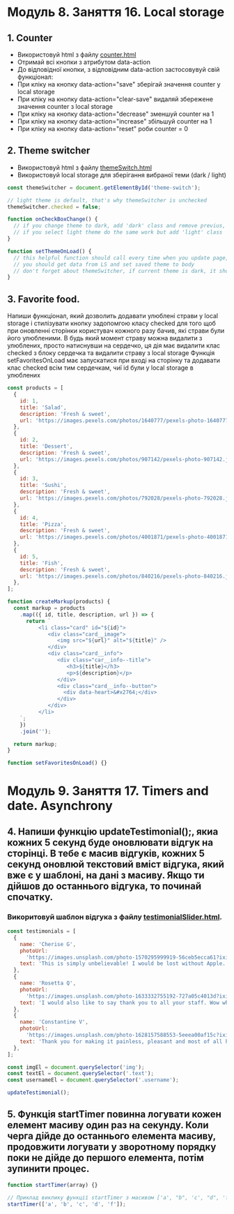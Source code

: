 # Модуль 8. Заняття 16. Local storage

## 1. Counter

- Використовуй html з файлу [counter.html](./counter.html)
- Отримай всі кнопки з атрибутом data-action
- До відповідної кнопки, з відповідним data-action застосовувуй свій функціонал:
- При кліку на кнопку data-action="save" зберігай значення counter у local storage
- При кліку на кнопку data-action="clear-save" видаляй збережене значення counter з local storage
- При кліку на кнопку data-action="decrease" зменшуй counter на 1
- При кліку на кнопку data-action="increase" збільшуй counter на 1
- При кліку на кнопку data-action="reset" роби counter = 0

## 2. Theme switcher

- Використовуй html з файлу [themeSwitch.html](./themeSwitch.html)
- Використовуй local storage для зберігання вибраної теми (dark / light)

```js
const themeSwitcher = document.getElementById('theme-switch');

// light theme is default, that's why themeSwitcher is unchecked
themeSwitcher.checked = false;

function onCheckBoxChange() {
  // if you change theme to dark, add 'dark' class and remove previus, add this change to local storage
  // if you select light theme do the same work but add 'light' class
}

function setThemeOnLoad() {
  // this helpful function should call every time when you update page, to check what theme was seted to local storage
  // you should get data from LS and set saved theme to body
  // don't forget about themeSwitcher, if current theme is dark, it should be checked
}
```

## 3. Favorite food.

Напиши функціонал, який дозволить додавати улюблені страви у local storage і стилізувати кнопку задопомгою класу checked для того щоб при оновленні сторінки користувач кожного разу бачив, які страви були його улюбленими.
В будь який момент страву можна видалити з улюблених, просто натиснувши на сердечко, ця дія має видалити клас checked з блоку сердечка та видалити страву з local storage
Функція setFavoritesOnLoad має запускатися при вході на сторінку та додавати клас checked всім тим сердечкам, чиї id були у local storage в улюблених

```js
const products = [
  {
    id: 1,
    title: 'Salad',
    description: 'Fresh & sweet',
    url: 'https://images.pexels.com/photos/1640777/pexels-photo-1640777.jpeg?auto=compress&cs=tinysrgb&dpr=1&w=500',
  },
  {
    id: 2,
    title: 'Dessert',
    description: 'Fresh & sweet',
    url: 'https://images.pexels.com/photos/907142/pexels-photo-907142.jpeg?auto=compress&cs=tinysrgb&dpr=2&h=750&w=1260',
  },
  {
    id: 3,
    title: 'Sushi',
    description: 'Fresh & sweet',
    url: 'https://images.pexels.com/photos/792028/pexels-photo-792028.jpeg?auto=compress&cs=tinysrgb&dpr=1&w=500',
  },
  {
    id: 4,
    title: 'Pizza',
    description: 'Fresh & sweet',
    url: 'https://images.pexels.com/photos/4001871/pexels-photo-4001871.jpeg?auto=compress&cs=tinysrgb&dpr=2&h=750&w=1260',
  },
  {
    id: 5,
    title: 'Fish',
    description: 'Fresh & sweet',
    url: 'https://images.pexels.com/photos/840216/pexels-photo-840216.jpeg?auto=compress&cs=tinysrgb&dpr=1&w=500',
  },
];

function createMarkup(products) {
  const markup = products
    .map(({ id, title, description, url }) => {
      return `
          <li class="card" id="${id}">
             <div class="card__image">
                <img src="${url}" alt="${title}" />
             </div>
             <div class="card__info">
                <div class="car__info--title">
                   <h3>${title}</h3>
                   <p>${description}</p>
                </div>
                <div class="card__info--button">
                  <div data-heart>&#x2764;</div>
                </div>
             </div>
          </li>
    `;
    })
    .join('');

  return markup;
}

function setFavoritesOnLoad() {}
```

# Модуль 9. Заняття 17. Timers and date. Asynchrony

## 4. Напиши функцію updateTestimonial();, якиа кожних 5 секунд буде оновлювати відгук на сторінці. В тебе є масив відгуків, кожних 5 секунд оновлюй текстовий вміст відгука, який вже є у шаблоні, на дані з масиву. Якщо ти дійшов до останнього відгука, то починай спочатку.

### Викоритовуй шаблон відгука з файлу [testimonialSlider.html](./testimonialSlider.html).

```js
const testimonials = [
  {
    name: 'Cherise G',
    photoUrl:
      'https://images.unsplash.com/photo-1570295999919-56ceb5ecca61?ixid=MnwxMjA3fDB8MHxwaG90by1wYWdlfHx8fGVufDB8fHx8&ixlib=rb-1.2.1&auto=format&fit=crop&w=880&q=80',
    text: 'This is simply unbelievable! I would be lost without Apple. The very best. Not able to tell you how happy I am with Apple.',
  },
  {
    name: 'Rosetta Q',
    photoUrl:
      'https://images.unsplash.com/photo-1633332755192-727a05c4013d?ixid=MnwxMjA3fDB8MHxwaG90by1wYWdlfHx8fGVufDB8fHx8&ixlib=rb-1.2.1&auto=format&fit=crop&w=880&q=80',
    text: 'I would also like to say thank you to all your staff. Wow what great service, I love it! Apple impressed me on multiple levels.',
  },
  {
    name: 'Constantine V',
    photoUrl:
      'https://images.unsplash.com/photo-1628157588553-5eeea00af15c?ixid=MnwxMjA3fDB8MHxwaG90by1wYWdlfHx8fGVufDB8fHx8&ixlib=rb-1.2.1&auto=format&fit=crop&w=880&q=80',
    text: 'Thank you for making it painless, pleasant and most of all hassle free! I wish I would have thought of it first. The very best.',
  },
];

const imgEl = document.querySelector('img');
const textEl = document.querySelector('.text');
const usernameEl = document.querySelector('.username');

updateTestimonial();
```

## 5. Функція startTimer повинна логувати кожен елемент масиву один раз на секунду. Коли черга дійде до останнього елемента масиву, продовжити логувати у зворотному порядку поки не дійде до першого елемента, потім зупинити процес.

```js
function startTimer(array) {}

// Приклад виклику функції startTimer з масивом ['a', "b", 'c', "d", 'f']
startTimer(['a', 'b', 'c', 'd', 'f']);
```
